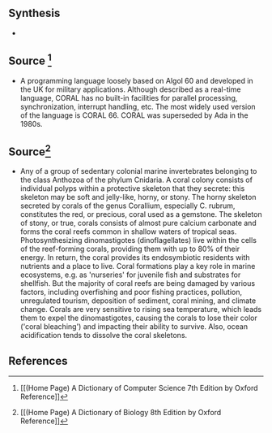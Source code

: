 ## Synthesis
- 
## Source [^1]
- A programming language loosely based on Algol 60 and developed in the UK for military applications. Although described as a real-time language, CORAL has no built-in facilities for parallel processing, synchronization, interrupt handling, etc. The most widely used version of the language is CORAL 66. CORAL was superseded by Ada in the 1980s.
## Source[^2]
- Any of a group of sedentary colonial marine invertebrates belonging to the class Anthozoa of the phylum Cnidaria. A coral colony consists of individual polyps within a protective skeleton that they secrete: this skeleton may be soft and jelly-like, horny, or stony. The horny skeleton secreted by corals of the genus Corallium, especially C. rubrum, constitutes the red, or precious, coral used as a gemstone. The skeleton of stony, or true, corals consists of almost pure calcium carbonate and forms the coral reefs common in shallow waters of tropical seas. Photosynthesizing dinomastigotes (dinoflagellates) live within the cells of the reef-forming corals, providing them with up to $80 \%$ of their energy. In return, the coral provides its endosymbiotic residents with nutrients and a place to live. Coral formations play a key role in marine ecosystems, e.g. as 'nurseries' for juvenile fish and substrates for shellfish. But the majority of coral reefs are being damaged by various factors, including overfishing and poor fishing practices, pollution, unregulated tourism, deposition of sediment, coral mining, and climate change. Corals are very sensitive to rising sea temperature, which leads them to expel the dinomastigotes, causing the corals to lose their color ('coral bleaching') and impacting their ability to survive. Also, ocean acidification tends to dissolve the coral skeletons.
## References

[^1]: [[(Home Page) A Dictionary of Computer Science 7th Edition by Oxford Reference]]
[^2]: [[(Home Page) A Dictionary of Biology 8th Edition by Oxford Reference]]